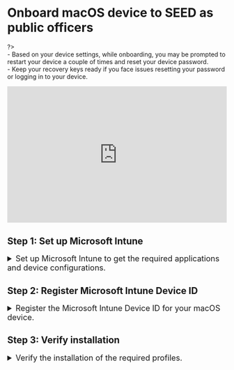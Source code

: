 # Onboard macOS device to SEED as public officers

<!-- This page is linked in the TechPass portal-Register Intune Device ID, so please do not rename this file. -->

?> <br>- Based on your device settings, while onboarding, you may be prompted to restart your device a couple of times and reset your device password.<br>- Keep your recovery keys ready if you face issues resetting your password or logging in to your device.


<div style="position:relative;padding-bottom:56.25%;padding-top:30px;height:0;overflow:hidden;">
<iframe style="position:absolute;top:0;left:0;width:100%;height:100%;" src="https://www.youtube.com/embed/P9R5RiMpaVU" title="YouTube video player" frameborder="0" allow="accelerometer; autoplay; clipboard-write; encrypted-media; gyroscope; picture-in-picture; web-share" allowfullscreen="true"></iframe>
</div>


## Step 1: Set up Microsoft Intune

<details>
  <summary style="font-size:18px">Set up Microsoft Intune to get the required applications and device configurations.</summary>

  - Go to [Microsoft Intune documentation](https://learn.microsoft.com/en-us/mem/intune/user-help/enroll-your-device-in-intune-macos-cp) and follow the instructions on this page to complete the following:

   a. Download and install Company Portal.

   b. Enroll your Mac device.

  
</details>

## Step 2: Register Microsoft Intune Device ID

<details>
  <summary style="font-size:18px">Register the Microsoft Intune Device ID for your macOS device.</summary><br>

1. Open **Terminal** and run the following commands:

```
intune_id="$(security find-certificate -a /Library/Keychains/System.keychain | egrep -B 4 '\"issu\"<blob>=.+MICROSOFT INTUNE MDM DEVICE CA' | grep alis | cut -d '"' -f 4)"
if [ -z "$intune_id" ]
then
    echo "Intune ID not found"
    return
fi

num_candidates="$(echo "$intune_id" | wc -l | xargs echo -n)"
if [ "$num_candidates" -eq 1 ]
then
    echo "$intune_id"
    return
fi

old_ifs="$IFS"
IFS='\n'
actual_id="Intune ID not found"
curr_latest_end_date_unix=0
while read id
do
    end_date="$(security find-certificate -c "$id" -p /Library/Keychains/System.keychain | openssl x509 -noout -enddate | cut -d '=' -f 2)"
    end_date_unix="$(date -j -f "%b %e %H:%M:%S %Y %Z" "$end_date" "+%s")"
    if [ "$end_date_unix" -ge "$curr_latest_end_date_unix" ]
    then
        actual_id="$id"
        curr_latest_end_date_unix="$end_date_unix"
    fi
done <<< "$intune_id"

IFS="$old_ifs"
echo "$actual_id"
```
2. Take note of the Intune Device ID that is displayed on the Terminal window.

3. Choose the appropriate method to register your Intune Device ID:

    a. If you only have a **SE GSIB** device, submit a [support request](https://go.gov.sg/seed-techpass-support) to register your Intune Device ID and skip rest of the steps. Within two hours, you should receive the successfully onboarded email. 

    b. If you have a **non-SE GSIB** device, log in to the [TechPass portal](https://portal.techpass.gov.sg/secure/account/profile).

4. On the TechPass portal, at the top right, go to your user name and click **My Account**. Your **Profile** details are displayed. 
5. Click **Onboard device to SEED** and follow the on-screen instructions to submit this Intune Device ID.

  <img src="./images/enter-intune-device-id.png">

  You will receive the following confirmation message.

  <img src="./images/ack-of-intune-device-id.png">

  Your Internet Device record is listed under the **SEED Devices** with the following details:

    - Device name
    - Operating system of the device
    - Serial number
    - Intune Device ID
    - Date and time when the onboarding was trigerred or when the device was successfully onboarded
    - Onboarding status

  ![macos-device-listed-tp-portal](../images/macos-device-listed-tp-portal.png)

6. Ensure the device you are onboarding is connected to the Internet so that Intune is able to install the required software and configurations.

7. After 30-60 minutes, check your inbox(organisational email address) to see if you have received any email regarding your onboarding status.

8. Choose the appropriate step:

   a. If you have received a successfully onboarded email, skip rest of the steps in this section and proceed to [Step 3: Verify installation](#step-3-verify-installation).

   b. If you have **not yet received** the **successfully onboarded email** or if you **have received** a **failed onboarding email**, complete the following step on [TechPass portal](https://portal.techpass.gov.sg/).

9. see the following table to know about the possible onboarding status and the action required by you.

| Status | Description | Action required |
|---| ---| ---|
| **triggered, waiting for software installation(step 1 of 2)**| Your SEED onboarding has been triggered on the device and is waiting for the software installation to be completed. | 1. On your non-SE GSIB device, go to the [TechPass portal](https://portal.techpass.gov.sg/).<br><br>2. At the top right, go to your user name and click **My Account**. Your profile details are displayed.<br><br>3. Go to the **SEED Devices** section and click the refresh icon. If the software installation is successful, the status changes to **software installed, waiting for backend onboarding(step 2 of 2)**.|
| **software installed, waiting for backend onboarding(step 2 of 2)**| Required software has been installed on the device and waiting for backend onboarding.  | 1. On your non-SE GSIB device, go to the [TechPass portal](https://portal.techpass.gov.sg/).<br><br>2. At the top right, go to your user name and click **My Account**. Your profile details are displayed.<br><br>3. Go to the **SEED Devices** section and click the refresh icon. If the backend onboarding is successful, the status changes to **onboarded**. |
| **onboarded** | Your SEED onboarding is successful. | Go to step 10 in this section.  |
| **failed(*Reason for failure*)** | Your SEED onboarding failed due to the  error mentioned within the parentheses. | 1. On your non-SE GSIB device, go to the [TechPass portal](https://portal.techpass.gov.sg/).<br><br>2. At the top right, go to your user name and click **My Account**. Your profile details are displayed.<br><br>3. Go to the **SEED Devices** section. Action required to resolve this failure is generally mentioned in the parentheses.<br><br>4. Complete the suggested action. | 

10. Check your inbox(organisational email address) to see if you have received the successfully onboarded email.

?> If you don't receive this email after two hours, submit an [incident request](https://go.gov.sg/seed-techpass-support).

 

</details>

## Step 3: Verify installation

<details>
  <summary style="font-size:18px">Verify the  installation of the required profiles.</summary><br>

1. Go to the **Apple menu** > **System Settings** > **Privacy and Security**.
2. Select **Profiles** on the right pane. You should be able to see the following profiles.
<ul style="list-style-type: disc; margin-left: -3px;">
  <li>Credential Profile</li>
  <li>Custom Preferences Profile - com.cloudflare.warp</li>
  <li>Custom Preferences Profile - com.microsoft.wdav</li>
  <li>GCC2 ATP Full Disk Access</li>
  <li>GCC2 ATP Kernel Extensions - Custom</li>
  <li>GCC2 ATP Network Filter</li>
  <li>GCC2 ATP Notifications</li>
  <li>GCC2 ATP Onboarding</li>
  <li>Intune MDM Agent SCEP Profile</li>
  <li>Management Profile</li>
  <li>Passcode Profile</li>
  <li>Privacy Preferences Policy Profile</li>
  <li>System Extension Profile</li>
  </ul>

  ?> You may receive a desktop notification that your device has been renamed according to convention, and that a timed restart will occur in 5 minutes. This is completely expected, and you should save any existing work to prevent data loss. Alternatively, you can also opt to manually restart your device, after receiving the desktop notification, to speed up the process. As the naming convention is required for administrative purposes, please refrain from renaming your device thereafter.
  
  </details>

 

